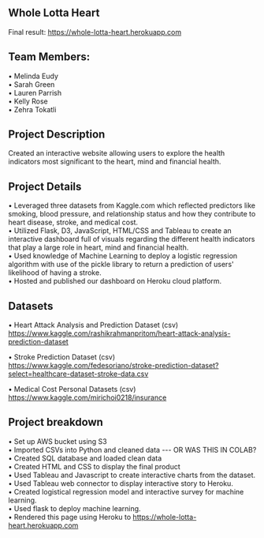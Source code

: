 ## Whole Lotta Heart
Final result: https://whole-lotta-heart.herokuapp.com

## Team Members:
• Melinda Eudy   
• Sarah Green   
• Lauren Parrish   
• Kelly Rose    
• Zehra Tokatli

## Project Description
Created an interactive website allowing users to explore the health indicators most significant to the heart, mind and financial health. 

## Project Details
• Leveraged three datasets from Kaggle.com which reflected predictors like smoking, blood pressure, and relationship status and how they contribute to heart disease, stroke, and medical cost.   
• Utilized Flask, D3,  JavaScript, HTML/CSS and Tableau to create an interactive dashboard full of visuals regarding the different health indicators that play a large role in heart, mind and financial health.   
• Used knowledge of Machine Learning to deploy a logistic regression algorithm with use of the pickle library to return a prediction of users' likelihood of having a stroke.   
• Hosted and published our dashboard on Heroku cloud platform.

## Datasets
• Heart Attack Analysis and Prediction Dataset (csv)   
  https://www.kaggle.com/rashikrahmanpritom/heart-attack-analysis-prediction-dataset

• Stroke Prediction Dataset (csv)   
  https://www.kaggle.com/fedesoriano/stroke-prediction-dataset?select=healthcare-dataset-stroke-data.csv

• Medical Cost Personal Datasets (csv)   
  https://www.kaggle.com/mirichoi0218/insurance

## Project breakdown

• Set up AWS bucket using S3   
• Imported CSVs into Python and cleaned data --- OR WAS THIS IN COLAB?   
• Created SQL database and loaded clean data   
• Created HTML and CSS to display the final product    
• Used Tableau and Javascript to create interactive charts from the dataset.  
• Used Tableau web connector to display interactive story to Heroku.   
• Created logistical regression model and interactive survey for machine learning.   
• Used flask to deploy machine learning.   
• Rendered this page using Heroku to https://whole-lotta-heart.herokuapp.com
